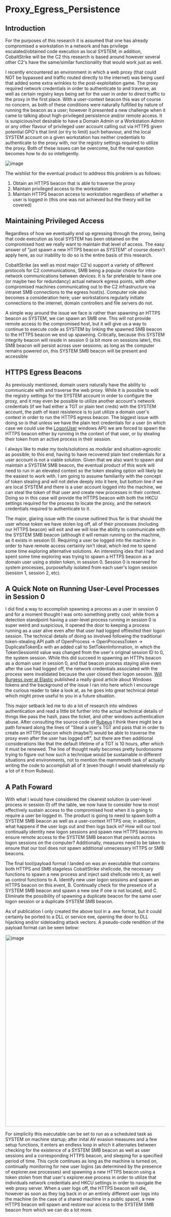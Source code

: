 # Proxy_Egress_Persistence

## Introduction

For the purposes of this research it is assumed that one has already compromised a workstation in a network and has privilege escalated/obtained code execution as local SYSTEM; in addition, CobaltStrike will be the C2 this research is based around however several other C2's have the same/similar functionality that would work just as well. 

I recently encountered an environment in which a web proxy (that could NOT be bypassed and traffic routed directly to the internet) was being used that added some extra wrinkles to the post-exploitation game.  The proxy required network credentials in order to authenticate to and traverse, as well as certain registry keys being set for the user in order to direct traffic to the proxy in the first place.  With a user-context beacon this was of course no concern, as both of these conditions were naturally fulfilled by nature of running the beacon as a user; however it presented a new challenge when it came to talking about high-privileged persistence and/or remote access.  It is suspicious/not desirable to have a Domain Admin or a Workstation Admin or any other flavour of privileged user account calling out via HTTPS given potential GPO's that limit (or try to limit) such behaviour, and the local SYSTEM account on a given workstation has neither credentials to authenticate to the proxy with, nor the registry settings required to utilize the proxy.  Both of these issues can be overcome, but the real question becomes how to do so intelligently.  

![image](https://user-images.githubusercontent.com/91164728/188766744-a048781a-f522-422e-bef0-cafa3bda6cf0.png)

The wishlist for the eventual product to address this problem is as follows:

1. Obtain an HTTPS beacon that is able to traverse the proxy
2. Maintain privileged access to the workstation 
3. Maintain HTTPS beacon access to workstation regardless of whether a user is logged in (this one was not achieved but the theory will be covered)

## Maintaining Privileged Access 

Regardless of how we eventually end up egressing through the proxy, being that code execution as local SYSTEM has been obtained on the compromised host we really want to maintain that level of access.  The easy answer of "just spawn a new HTTPS beacon as SYSTEM" of course doesn't apply here, as our inability to do so is the entire basis of this research.

CobaltStrike (as well as most major C2's) support a variety of different protocols for C2 communications, SMB being a popular choice for intra-network communications between devices. It is far preferable to have one (or maybe two for redundancy) actual network egress points, with other compromised machines communicating out to the C2 infrastructure via intranet SMB connections to the egress host(s).  Computer role also becomes a consideration here; user workstations regularly initiate connections to the internet, domain controllers and file servers do not.

A simple way around the issue we face is rather than spawning an HTTPS beacon as SYSTEM, we can spawn an SMB one.  This will not provide remote access to the compromised host, but it will give us a way to continue to execute code as SYSTEM by linking the spawned SMB beacon to the HTTPS beacon we end up spawning. Critically, because this SYSTEM integrity beacon will reside in session 0 (a bit more on sessions later), this SMB beacon will persist across user sessions; as long as the computer remains powered on, this SYSTEM SMB beacon will be present and accessible

## HTTPS Egress Beacons

As previously mentioned, domain users naturally have the ability to communicate with and traverse the web proxy.  While it is possible to edit the registry settings for the SYSTEM account in order to configure the proxy, and it may even be possible to utilize another account's network credentials (if we had either a TGT or plain text creds) with the SYSTEM account, the path of least resistence is to just utilize a domain user's context in order to run the HTTPS egress beacon. The biggest issue with doing so is that unless we have the plain text credentials for a user (in which case we could use the [LogonUser](https://docs.microsoft.com/en-us/windows/win32/api/winbase/nf-winbase-logonusera) windows API) we are forced to spawn the HTTPS beacon either by running in the context of that user, or by stealing their token from an active process in their session.  

I always like to make my tools/solutions as modular and situation-agnostic as possible; to this end, having to have recovered plain text credentials for a user account is not a viable solution. Given that we also want to spawn and maintain a SYSTEM SMB beacon, the eventual product of this work will need to run in an elevated context so the token stealing option will likely be the easiest to work with. I am going to assume familiarity with the concept of token stealing and will not delve deeply into it here, but bottom line if we are local SYSTEM and there is a user account logged into the machine, we can steal the token of that user and create new processes in their context. Doing so in this case will provide the HTTPS beacon with both the HKCU settings required for the process to locate the proxy, and the network credentials required to authenticate to it.  

The major, glaring issue with the course outlined thus far is that should the user whose token we have stolen log off, all of their processes (including our HTTPS beacon) will exit and we will lose the ability to communicate with the SYSTEM SMB beacon (although it will remain running on the machine, as it exists in session 0).  Requiring a user be logged into the machine in order to have remote access certainly isn't ideal, which led me to spend some time exploring alternative solutions.  An interesting idea that I had and spent some time exploring was trying to spawn a HTTPS beacon as a domain user using a stolen token, in session 0.  Session 0 is reserved for system processes, purposefully isolated from each user's logon session (session 1, session 2, etc).  

## A Quick Note on Running User-Level Processes in Session 0

I did find a way to accomplish spawning a process as a user in session 0 and for a moment thought I was onto something pretty cool; while from a detection standpoint having a user-level process running in session 0 is super weird and suspicious, it opened the door to keeping a process running as a user alive even after that user had logged off/exited their logon session.  The technical details of doing so involved following the traditional token-stealing API path of OpenProcess -> OpenProcessToken -> DuplicateTokenEx with an added call to SetTokenInformation, in which the TokenSessionId value was changed from the user's original session ID to 0, the system session. While this did succeed in spawning an HTTPs beacon as a domain user in session 0, and that beacon process staying alive even after the use had logged off, the network credentials associated with the process were invalidated because the user closed their logon session.  [Will Burgess over at Elastic](https://www.elastic.co/blog/introduction-to-windows-tokens-for-security-practitioners) published a really good article about Windows tokens and the background of the issue I ran into here which I encourage the curious reader to take a look at, as he goes into great technical detail which might prove useful to you in a future situation.  

This major setback led me to do a lot of research into windows authentication and read a little bit further into the actual technical details of things like pass the hash, pass the ticket, and other windows authentication abuse.  After consulting the source code of [Rubeus](https://github.com/GhostPack/Rubeus) I think there might be a path forward along the lines of "Steal a user's TGT and pass that in order to create an HTTPS beacon which (maybe?) would be able to traverse the proxy even after the user has logged off", but there are then additional considerations like that the default lifetime of a TGT is 10 hours, after which it must be renewed.  The line of thought really becomes pretty burdonsome trying to figure out how such a technique would be sustainable in different situations and environments, not to mention the mammmoth task of actually writing the code to accomplish all of it (even though I would shamelessly rip a lot of it from Rubeus). 

## A Path Foward

With what I would have considered the cleanest solution (a user-level process in session 0) off the table, we now have to consider how to most effectively sustain access to the compromised host when it is going to require a user be logged in. The product is going to need to spawn both a SYSTEM SMB beacon as well as a user-context HTTPS one; in addition, what happens if the user logs out and then logs back in? How will our tool continually identity new logon sessions and spawn new HTTPS beacons to ensure remote access to the SYSTEM SMB beacon that persists across logon sessions on the computer? Additionally, measures need to be taken to ensure that our tool does not spawn additional unnecessary HTTPS or SMB beacons.

The final tool/payload format I landed on was an executable that contains both HTTPS and SMB stageless CobaltStrike shellcode, the necessary functions to spawn a new process and inject said shellcode into it, as well as control functions to A. Identify new user logon sessions and spawn an HTTPS beacon on this event, B. Continually check for the presence of a SYSTEM SMB beacon and spawn a new one if one is not located, and C. Eliminate the possibility of spawning a duplicate beacon for the same user logon session or a duplicate SYSTEM SMB beacon.

As of publication I only created the above tool in a .exe format, but it could certainly be ported to a DLL or service exe, opening the door to DLL hijacking and/or sideloading attack vectors. A pseudo-code rendition of the payload format can be seen below:

<img width="601" alt="image" src="https://user-images.githubusercontent.com/91164728/189980144-79c4a05e-0af9-4e0e-9f83-72e09d8ca04d.png">

For simplicity this executable can be set to run as a scheduled task as SYSTEM on machine startup;  after inital AV evasion measures and a few setup functions, it enters an endless loop in which it alternates between checking for the existence of a SYSTEM SMB beacon as well as user sessions and a corresponding HTTPS beacon, and sleeping for a specified period of time.  This cycle continues as long as the machine is turned on, continually monitoring for new user logins (as determined by the presence of explorer.exe processes) and spawning a new HTTPS beacon using a token stolen from that user's explorer.exe process in order to utilize that individuals network credentials and HKCU settings in order to navigate the web proxy server.  When a user logs off, the HTTPS beacon will die, however as soon as they log back in or an entirely different user logs into the machine (in the case of a shared machine in a public space), a new HTTPS beacon will spawn and restore our access to the SYSTEM SMB beacon from which we can do a lot more.


